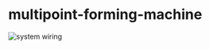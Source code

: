# multipoint-forming-machine
![system wiring](https://user-images.githubusercontent.com/124498265/216974965-38dc1d4e-315f-455e-9786-dbc5b3ecb331.png)
